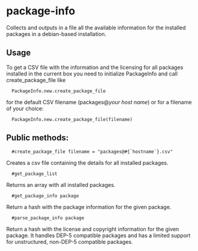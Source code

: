 package-info
============

Collects and outputs in a file all the available information for the installed packages in a debian-based installation.

Usage
-----

To get a CSV file with the information and the licensing for all
packages installed in the current box you need to initialize 
PackageInfo and call create_package_file like

      PackageInfo.new.create_package_file

for the default CSV filename (packages@*your host name*) or for 
a filename of your choice:

      PackageInfo.new.create_package_file(filename)


Public methods:
---------------

      #create_package_file filename = "packages@#{`hostname`}.csv"

Creates a csv file containing the details for all installed packages.

      #get_package_list

Returns an array with all installed packages.

      #get_package_info package

Return a hash with the package information for the given package.

      #parse_package_info package

Return a hash with the license and copyright information for the given package. It handles DEP-5 compatible packages and has a limited support
for unstructured, non-DEP-5 compatible packages.
